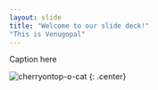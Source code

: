 ```yaml
---
layout: slide
title: "Welcome to our slide deck!"
"This is Venugopal"
---
```


Caption here

![cherryontop-o-cat](https://octodex.github.com/images/cherryontop-o-cat.png)
{: .center}
